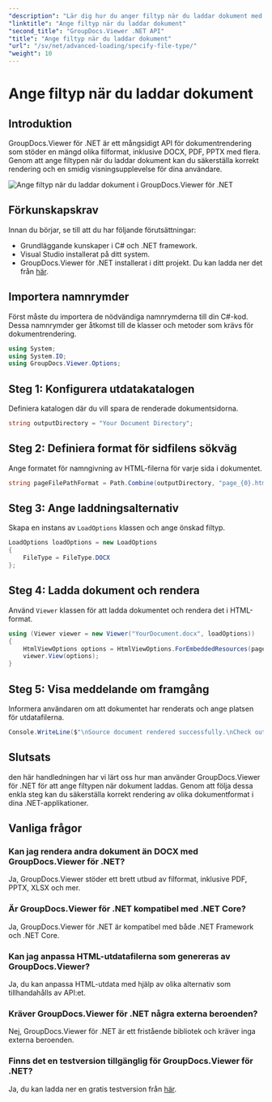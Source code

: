 ```yaml
---
"description": "Lär dig hur du anger filtyp när du laddar dokument med GroupDocs.Viewer för .NET. Rendera olika format korrekt i dina .NET-applikationer."
"linktitle": "Ange filtyp när du laddar dokument"
"second_title": "GroupDocs.Viewer .NET API"
"title": "Ange filtyp när du laddar dokument"
"url": "/sv/net/advanced-loading/specify-file-type/"
"weight": 10
---
```


# Ange filtyp när du laddar dokument

## Introduktion
GroupDocs.Viewer för .NET är ett mångsidigt API för dokumentrendering som stöder en mängd olika filformat, inklusive DOCX, PDF, PPTX med flera. Genom att ange filtypen när du laddar dokument kan du säkerställa korrekt rendering och en smidig visningsupplevelse för dina användare.

![Ange filtyp när du laddar dokument i GroupDocs.Viewer för .NET](/viewer/advanced-loading/specify-file-type-when-loading-documents-img.png)

## Förkunskapskrav
Innan du börjar, se till att du har följande förutsättningar:
- Grundläggande kunskaper i C# och .NET framework.
- Visual Studio installerat på ditt system.
- GroupDocs.Viewer för .NET installerat i ditt projekt. Du kan ladda ner det från [här](https://releases.groupdocs.com/viewer/net/).
##
## Importera namnrymder
Först måste du importera de nödvändiga namnrymderna till din C#-kod. Dessa namnrymder ger åtkomst till de klasser och metoder som krävs för dokumentrendering.
```csharp
using System;
using System.IO;
using GroupDocs.Viewer.Options;
```
## Steg 1: Konfigurera utdatakatalogen
Definiera katalogen där du vill spara de renderade dokumentsidorna.
```csharp
string outputDirectory = "Your Document Directory";
```
## Steg 2: Definiera format för sidfilens sökväg
Ange formatet för namngivning av HTML-filerna för varje sida i dokumentet.
```csharp
string pageFilePathFormat = Path.Combine(outputDirectory, "page_{0}.html");
```
## Steg 3: Ange laddningsalternativ
Skapa en instans av `LoadOptions` klassen och ange önskad filtyp.
```csharp
LoadOptions loadOptions = new LoadOptions
{
    FileType = FileType.DOCX
};
```
## Steg 4: Ladda dokument och rendera
Använd `Viewer` klassen för att ladda dokumentet och rendera det i HTML-format.
```csharp
using (Viewer viewer = new Viewer("YourDocument.docx", loadOptions))
{
    HtmlViewOptions options = HtmlViewOptions.ForEmbeddedResources(pageFilePathFormat);
    viewer.View(options);
}
```
## Steg 5: Visa meddelande om framgång
Informera användaren om att dokumentet har renderats och ange platsen för utdatafilerna.
```csharp
Console.WriteLine($"\nSource document rendered successfully.\nCheck output in {outputDirectory}.");
```

## Slutsats
den här handledningen har vi lärt oss hur man använder GroupDocs.Viewer för .NET för att ange filtypen när dokument laddas. Genom att följa dessa enkla steg kan du säkerställa korrekt rendering av olika dokumentformat i dina .NET-applikationer.
## Vanliga frågor
### Kan jag rendera andra dokument än DOCX med GroupDocs.Viewer för .NET?
Ja, GroupDocs.Viewer stöder ett brett utbud av filformat, inklusive PDF, PPTX, XLSX och mer.
### Är GroupDocs.Viewer för .NET kompatibel med .NET Core?
Ja, GroupDocs.Viewer för .NET är kompatibel med både .NET Framework och .NET Core.
### Kan jag anpassa HTML-utdatafilerna som genereras av GroupDocs.Viewer?
Ja, du kan anpassa HTML-utdata med hjälp av olika alternativ som tillhandahålls av API:et.
### Kräver GroupDocs.Viewer för .NET några externa beroenden?
Nej, GroupDocs.Viewer för .NET är ett fristående bibliotek och kräver inga externa beroenden.
### Finns det en testversion tillgänglig för GroupDocs.Viewer för .NET?
Ja, du kan ladda ner en gratis testversion från [här](https://releases.groupdocs.com/viewer/net/).